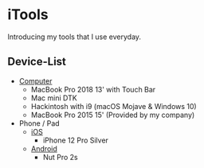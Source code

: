# iTools

Introducing my tools that I use everyday.

## Device-List

- [Computer](computer/)
  - MacBook Pro 2018 13' with Touch Bar
  - Mac mini DTK
  - Hackintosh with i9 (macOS Mojave & Windows 10)
  - MacBook Pro 2015 15' (Provided by my company)
- Phone / Pad
  - [iOS](phone/ios/)
    - iPhone 12 Pro Silver
  - [Android](phone/android/)
    - Nut Pro 2s
